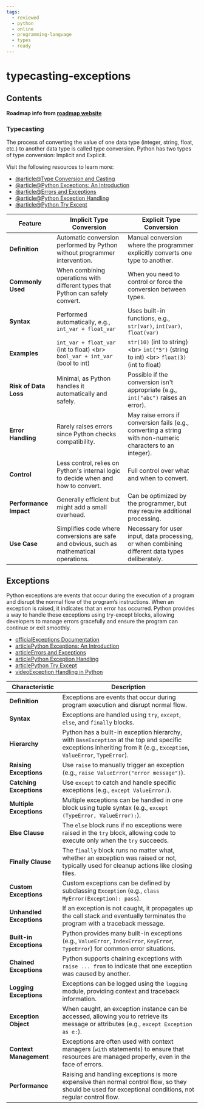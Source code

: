 ```yaml
---
tags:
  - reviewed
  - python
  - online
  - programming-language
  - types
  - ready
---
```

# typecasting-exceptions

## Contents

__Roadmap info from [roadmap website](https://roadmap.sh/python/python-basics/typecasting-exceptions)__

### Typecasting

The process of converting the value of one data type (integer, string, float, etc.) to another data type is called type conversion. Python has two types of type conversion: Implicit and Explicit.

Visit the following resources to learn more:

- [@article@Type Conversion and Casting](https://www.programiz.com/python-programming/type-conversion-and-casting)
- [@article@Python Exceptions: An Introduction](https://realpython.com/python-exceptions/)
- [@article@Errors and Exceptions](https://docs.python.org/3/tutorial/errors.html)
- [@article@Python Exception Handling](https://www.programiz.com/python-programming/exception-handling)
- [@article@Python Try Except](https://www.w3schools.com/python/python_try_except.asp)

| Feature                | Implicit Type Conversion                                                                 | Explicit Type Conversion                                                                                    |
| ---------------------- | ---------------------------------------------------------------------------------------- | ----------------------------------------------------------------------------------------------------------- |
| __Definition__         | Automatic conversion performed by Python without programmer intervention.                | Manual conversion where the programmer explicitly converts one type to another.                             |
| __Commonly Used__      | When combining operations with different types that Python can safely convert.           | When you need to control or force the conversion between types.                                             |
| __Syntax__             | Performed automatically, e.g., `int_var + float_var`                                     | Uses built-in functions, e.g., `str(var)`, `int(var)`, `float(var)`                                         |
| __Examples__           | `int_var + float_var` (int to float) <br\> `bool_var + int_var` (bool to int)            | `str(10)` (int to string) <br\> `int("5")` (string to int) <br\> `float(3)` (int to float)                  |
| __Risk of Data Loss__  | Minimal, as Python handles it automatically and safely.                                  | Possible if the conversion isn't appropriate (e.g., `int("abc")` raises an error).                          |
| __Error Handling__     | Rarely raises errors since Python checks compatibility.                                  | May raise errors if conversion fails (e.g., converting a string with non-numeric characters to an integer). |
| __Control__            | Less control, relies on Python's internal logic to decide when and how to convert.       | Full control over what and when to convert.                                                                 |
| __Performance Impact__ | Generally efficient but might add a small overhead.                                      | Can be optimized by the programmer, but may require additional processing.                                  |
| __Use Case__           | Simplifies code where conversions are safe and obvious, such as mathematical operations. | Necessary for user input, data processing, or when combining different data types deliberately.             |

## Exceptions

Python exceptions are events that occur during the execution of a program and disrupt the normal flow of the program’s instructions. When an exception is raised, it indicates that an error has occurred. Python provides a way to handle these exceptions using try-except blocks, allowing developers to manage errors gracefully and ensure the program can continue or exit smoothly.

- [officialExceptions Documentation](https://docs.python.org/3/tutorial/errors.html#exceptions)
- [articlePython Exceptions: An Introduction](https://realpython.com/python-exceptions/)
- [articleErrors and Exceptions](https://docs.python.org/3/tutorial/errors.html)
- [articlePython Exception Handling](https://www.programiz.com/python-programming/exception-handling)
- [articlePython Try Except](https://www.w3schools.com/python/python_try_except.asp)
- [videoException Handling in Python](https://www.youtube.com/watch?v=V_NXT2-QIlE)

| Characteristic                 | Description                                                                 |
|--------------------------------|-----------------------------------------------------------------------------|
| __Definition__                 | Exceptions are events that occur during program execution and disrupt normal flow. |
| __Syntax__                     | Exceptions are handled using `try`, `except`, `else`, and `finally` blocks.  |
| __Hierarchy__                  | Python has a built-in exception hierarchy, with `BaseException` at the top and specific exceptions inheriting from it (e.g., `Exception`, `ValueError`, `TypeError`). |
| __Raising Exceptions__         | Use `raise` to manually trigger an exception (e.g., `raise ValueError("error message")`). |
| __Catching Exceptions__        | Use `except` to catch and handle specific exceptions (e.g., `except ValueError:`). |
| __Multiple Exceptions__        | Multiple exceptions can be handled in one block using tuple syntax (e.g., `except (TypeError, ValueError):`). |
| __Else Clause__                | The `else` block runs if no exceptions were raised in the `try` block, allowing code to execute only when the `try` succeeds. |
| __Finally Clause__             | The `finally` block runs no matter what, whether an exception was raised or not, typically used for cleanup actions like closing files. |
| __Custom Exceptions__          | Custom exceptions can be defined by subclassing `Exception` (e.g., `class MyError(Exception): pass`). |
| __Unhandled Exceptions__       | If an exception is not caught, it propagates up the call stack and eventually terminates the program with a traceback message. |
| __Built-in Exceptions__        | Python provides many built-in exceptions (e.g., `ValueError`, `IndexError`, `KeyError`, `TypeError`) for common error situations. |
| __Chained Exceptions__         | Python supports chaining exceptions with `raise ... from` to indicate that one exception was caused by another. |
| __Logging Exceptions__         | Exceptions can be logged using the `logging` module, providing context and traceback information. |
| __Exception Object__           | When caught, an exception instance can be accessed, allowing you to retrieve its message or attributes (e.g., `except Exception as e:`). |
| __Context Management__         | Exceptions are often used with context managers (`with` statements) to ensure that resources are managed properly, even in the face of errors. |
| __Performance__                | Raising and handling exceptions is more expensive than normal control flow, so they should be used for exceptional conditions, not regular control flow. |
